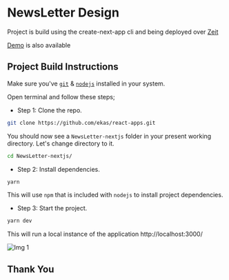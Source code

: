 # NewsLetter Design

Project is build using the create-next-app cli and being deployed over [Zeit](https://zeit.co/)

[Demo](https://design3.ekaspreetsingh.tech/) is also available

## Project Build Instructions

Make sure you've [`git`](https://git-scm.com/book/en/v2/Getting-Started-Installing-Git) & [`nodejs`](https://nodejs.org/en/) installed in your system.

Open terminal and follow these steps;

- Step 1: Clone the repo.

```bash
git clone https://github.com/ekas/react-apps.git
```

You should now see a `NewsLetter-nextjs` folder in your present working directory. Let's change directory to it.

```bash
cd NewsLetter-nextjs/
```

- Step 2: Install dependencies.

```bash
yarn
```

This will use `npm` that is included with `nodejs` to install project dependencies.

- Step 3: Start the project.

```bash
yarn dev
```

This will run a local instance of the application http://localhost:3000/

![Img 1](https://github.com/ekas/react-apps/blob/master/NewsLetter-nextjs/screenshots/newsletter.png)

## Thank You
